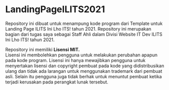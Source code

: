 # LandingPageILITS2021
Repository ini dibuat untuk menampung kode program dari Template untuk Landing Page ILITS Ini Lho ITS! tahun 2021. Repository ini merupakan bagian dari tugas saya sebagai Staff Ahli dalam Divisi Website IT Dev ILITS Ini Lho ITS! tahun 2021.

Repository ini memiliki **Lisensi MIT.**      
Lisensi ini membolehkan pengguna untuk melakukan perubahan apapun pada kode program. Lisensi ini hanya mewajibkan pengguna untuk menyertakan lisensi dan copyright pembuat pada kode yang didistribusikan ulang dan tidak ada larangan untuk menggunakan trademark dari pembuat asli. Selain itu pengguna juga tidak berhak untuk menuntut pembuat ketika terjadi kerusakan pada perangkat lunak tersebut.
